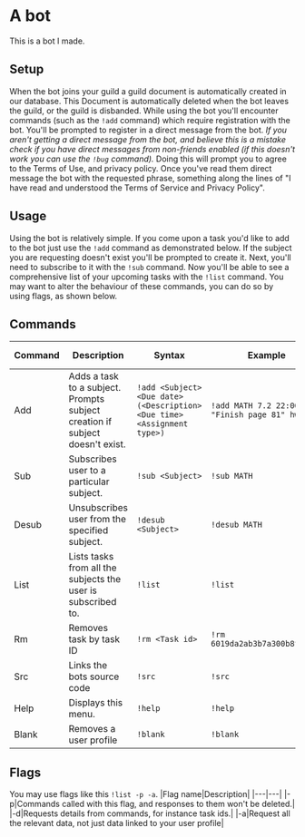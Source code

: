 # A bot
This is a bot I made.

## Setup
When the bot joins your guild a guild document is automatically created in our database. This Document is automatically deleted when the bot leaves the guild, or the guild is disbanded. While using the bot you'll encounter commands (such as the `!add` command) which require registration with the bot. You'll be prompted to register in a direct message from the bot. *If you aren't getting a direct message from the bot, and believe this is a mistake check if you have direct messages from non-friends enabled (if this doesn't work you can use the `!bug` command).*  Doing this will prompt you to agree to the Terms of Use, and privacy policy. Once you've read them direct message the bot with the requested phrase, something along the lines of "I have read and understood the Terms of Service and Privacy Policy".

## Usage
Using the bot is relatively simple. If you come upon a task you'd like to add to the bot just use the `!add` command as demonstrated below. If the subject you are requesting doesn't exist you'll be prompted to create it. Next, you'll need to subscribe to it with the `!sub` command. Now you'll be able to see a comprehensive list of your upcoming tasks with the `!list` command. You may want to alter the behaviour of these commands, you can do so by using flags, as shown below.

## Commands
|Command|Description|Syntax|Example|Available flags
|---|---|---|---|---|
|Add|Adds a task to a subject. Prompts subject creation if subject doesn't exist.|`!add <Subject> <Due date> (<Description> <Due time> <Assignment type>)`|`!add MATH 7.2 22:00 "Finish page 81" hw`|-p
|Sub|Subscribes user to a particular subject.|`!sub <Subject>`|`!sub MATH`|-p
|Desub|Unsubscribes user from the specified subject.|`!desub <Subject>`|`!desub MATH`|-p
|List|Lists tasks from all the subjects the user is subscribed to.|`!list`|`!list`|-p,-a,-d
|Rm|Removes task by task ID|`!rm <Task id>`|`!rm 6019da2ab3b7a300b8fd9e87`|-p
|Src|Links the bots source code|`!src`|`!src`|-p
|Help|Displays this menu.|`!help`|`!help`|-p
|Blank|Removes a user profile|`!blank`|`!blank`|-p

## Flags
You may use flags like this `!list -p -a`.
|Flag name|Description|
|---|---|
|-p|Commands called with this flag, and responses to them won't be deleted.|
|-d|Requests details from commands, for instance task ids.|
|-a|Request all the relevant data, not just data linked to your user profile|
